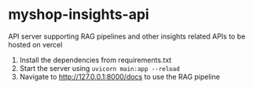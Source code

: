 # myshop-insights-api
API server supporting RAG pipelines and other insights related APIs to be hosted on vercel

1. Install the dependencies from requirements.txt
2. Start the server using `uvicorn main:app --reload`
3. Navigate to http://127.0.0.1:8000/docs to use the RAG pipeline